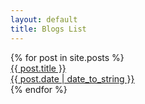 ```yaml
---
layout: default
title: Blogs List
---
```



<div class="blog-card">
  {% for post in site.posts %}
    <a href="{{ post.url }}">
      <div class="blog-card-link">
        {{ post.title }}
      </div>
      <div class="blog-card-date">
        {{ post.date | date_to_string }}
      </div>
    </a>
  {% endfor %}
</div>
